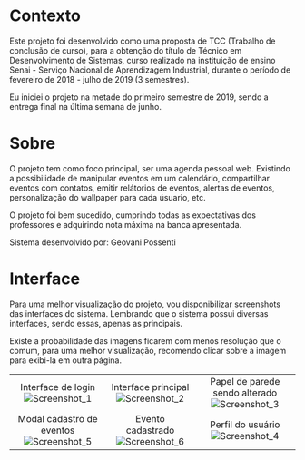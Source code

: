 # Contexto 

Este projeto foi desenvolvido como uma proposta de TCC (Trabalho de conclusão de curso), para a obtenção do título de Técnico em Desenvolvimento de Sistemas, curso realizado na instituição de ensino Senai - Serviço Nacional de Aprendizagem Industrial, durante o período de fevereiro de 2018 - julho de 2019 (3 semestres).

Eu iniciei o projeto na metade do primeiro semestre de 2019, sendo a entrega final na última semana de junho.

# Sobre 

O projeto tem como foco principal, ser uma agenda pessoal web. Existindo a possibilidade de manipular eventos em um calendário, compartilhar eventos com contatos, emitir relátorios de eventos, alertas de eventos, personalização do wallpaper para cada úsuario, etc. 

O projeto foi bem sucedido, cumprindo todas as expectativas dos professores e adquirindo nota máxima na banca apresentada. 

Sistema desenvolvido por: Geovani Possenti

# Interface

Para uma melhor visualização do projeto, vou disponibilizar screenshots das interfaces do sistema. Lembrando que o sistema possui diversas interfaces, sendo essas, apenas as principais.

Existe a probabilidade das imagens ficarem com menos resolução que o comum, para uma melhor visualização, recomendo clicar sobre a imagem para exibi-la em outra página.

| | | |
|:-------------------------:|:-------------------------:|:-------------------------:|
| Interface de login ![Screenshot_1](https://user-images.githubusercontent.com/79884348/118381362-884c9280-b5c0-11eb-9904-50144a8da83a.png) | Interface principal ![Screenshot_2](https://user-images.githubusercontent.com/79884348/118381364-8da9dd00-b5c0-11eb-9579-87f6fb467ac1.png) | Papel de parede sendo alterado ![Screenshot_3](https://user-images.githubusercontent.com/79884348/118381372-9d292600-b5c0-11eb-8065-d092e570c8e5.png)
| Modal cadastro de eventos ![Screenshot_5](https://user-images.githubusercontent.com/79884348/118381368-99959f00-b5c0-11eb-8680-e38a3e729182.png) | Evento cadastrado ![Screenshot_6](https://user-images.githubusercontent.com/79884348/118381370-9ac6cc00-b5c0-11eb-82d6-d1d291d3730d.png) | Perfil do usuário ![Screenshot_4](https://user-images.githubusercontent.com/79884348/118381376-9f8b8000-b5c0-11eb-8105-e43796747e37.png)
